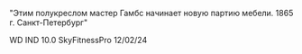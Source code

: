"Этим полукреслом мастер Гамбс начинает новую партию мебели. 1865 г. Санкт-Петербург"

WD IND 10.0
SkyFitnessPro
12/02/24
